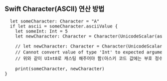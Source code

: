 ## Swift Character(ASCII) 연산 방법

<pre>
  let someCharacter: Character = "A"
  if let ascii = someCharacter.asciiValue {
    let someInt: Int = 5
    let newCharacter: Character = Character(UnicodeScalar(ascii + UInt8(someInt)))
    
    // let newCharacter: Character = Character(UnicodeScalar(ascii + someInt)) 
    // Cannot convert value of type 'Int' to expected argument type 'UInt8' 이기 때문에
    // 위와 같이 UInt8로 캐스팅 해주어야 함(아스키 코드 값에는 부호 정수가 없음)
    
    print(someCharacter, newCharacter)
}
</pre>
